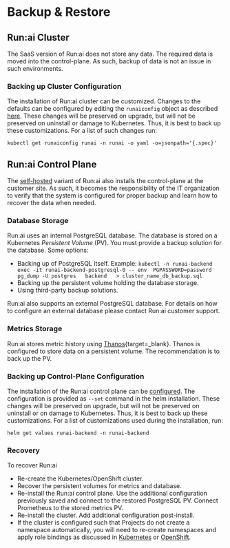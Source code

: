 
# Backup & Restore

## Run:ai Cluster

The SaaS version of Run:ai does not store any data. The required data is moved into the control-plane. As such, backup of data is not an issue in such environments. 

### Backing up Cluster Configuration

The installation of Run:ai cluster can be customized. Changes to the defaults can be configured by editing the `runaiconfig` object as described [here](../cluster-setup/customize-cluster-install.md).  These changes will be preserved on upgrade, but will not be preserved on uninstall or damage to Kubernetes. Thus, it is best to back up these customizations. For a list of such changes run:

```
kubectl get runaiconfig runai -n runai -o yaml -o=jsonpath='{.spec}'
```

## Run:ai Control Plane
The [self-hosted](../installation-types.md#self-hosted-installation) variant of Run:ai also installs the control-plane at the customer site. As such, it becomes the responsibility of the IT organization to verify that the system is configured for proper backup and learn how to recover the data when needed. 

### Database Storage

Run:ai uses an internal PostgreSQL database. The database is stored on a Kubernetes _Persistent Volume_ (PV). You must provide a backup solution for the database. Some options:

* Backing up of PostgreSQL itself. Example: `kubectl -n runai-backend exec -it runai-backend-postgresql-0 -- env  PGPASSWORD=password pg_dump -U postgres   backend   > cluster_name_db_backup.sql`
* Backing up the persistent volume holding the database storage.
* Using third-party backup solutions.

Run:ai also supports an external PostgreSQL database. For details on how to configure an external database please contact Run:ai customer support.

### Metrics Storage

Run:ai stores metric history using [Thanos](https://github.com/thanos-io/thanos){target=_blank}. Thanos is configured to store data on a persistent volume. The recommendation is to back up the PV.

### Backing up Control-Plane Configuration

The installation of the Run:ai control plane can be [configured](../self-hosted/k8s/backend.md#optional-additional-configurations). The configuration is provided as `--set` command in the helm installation. These changes will be preserved on upgrade, but will not be preserved on uninstall or on damage to Kubernetes. Thus, it is best to back up these customizations. For a list of customizations used during the installation, run: 

```helm get values runai-backend -n runai-backend```


### Recovery

To recover Run:ai

* Re-create the Kubernetes/OpenShift cluster.
* Recover the persistent volumes for metrics and database. 
* Re-install the Run:ai control plane. Use the additional configuration previously saved and connect to the restored PostgreSQL PV. Connect Prometheus to the stored metrics PV. 
* Re-install the cluster. Add additional configuration post-install.  
* If the cluster is configured such that Projects do not create a namespace automatically, you will need to re-create namespaces and apply role bindings as discussed in [Kubernetes](../self-hosted/k8s/project-management.md) or [OpenShift](../self-hosted/ocp/project-management.md).

